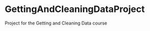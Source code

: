 GettingAndCleaningDataProject
=============================

Project for the Getting and Cleaning Data course
